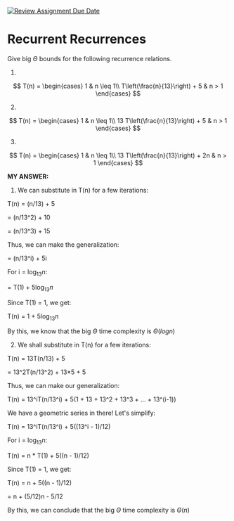 [![Review Assignment Due Date](https://classroom.github.com/assets/deadline-readme-button-24ddc0f5d75046c5622901739e7c5dd533143b0c8e959d652212380cedb1ea36.svg)](https://classroom.github.com/a/8KYthzwp)
# Recurrent Recurrences

Give big $\Theta$ bounds for the following recurrence relations.

1.
$$ T(n) =
    \begin{cases}
        1 & n \leq 1\\
        T\left(\frac{n}{13}\right) + 5 & n > 1
    \end{cases}
$$

2.
$$ T(n) =
    \begin{cases}
        1 & n \leq 1\\
        13 T\left(\frac{n}{13}\right) + 5 & n > 1
    \end{cases}
$$

3.
$$ T(n) =
    \begin{cases}
        1 & n \leq 1\\
        13 T\left(\frac{n}{13}\right) + 2n & n > 1
    \end{cases}
$$

**MY ANSWER:**

1. We can substitute in T(n) for a few iterations:

T(n) = (n/13) + 5

= (n/13^2) + 10

= (n/13^3) + 15

Thus, we can make the generalization:

= (n/13^i) + 5i

For i = $\log_{13} n$:

= T(1) + 5$\log_{13} n$

Since T(1) = 1, we get:

T(n) = 1 + 5$\log_{13} n$

By this, we know that the big $\Theta$ time complexity is $\Theta(logn)$

2. We shall substitute in T(n) for a few iterations:

T(n) = 13T(n/13) + 5

= 13^2T(n/13^2) + 13*5 + 5

Thus, we can make our generalization:

T(n) = 13^iT(n/13^i) + 5(1 + 13 + 13^2 + 13^3 + ... + 13^(i-1))

We have a geometric series in there! Let's simplify:

T(n) = 13^iT(n/13^i) + 5((13^i - 1)/12)

For i = $\log_{13} n$:

T(n) = n * T(1) + 5((n - 1)/12)

Since T(1) = 1, we get:

T(n) = n + 5((n - 1)/12)

= n + (5/12)n - 5/12

By this, we can conclude that the big $\Theta$ time complexity is $\Theta(n)$
